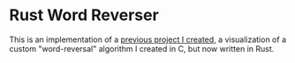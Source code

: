 Rust Word Reverser
==================

This is an implementation of a [previous project I
created,](https://github.com/lelandbatey/word_reverser) a visualization of a
custom "word-reversal" algorithm I created in C, but now written in Rust.

